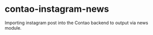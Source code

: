# contao-instagram-news
Importing instagram post into the Contao backend to output via news module.

